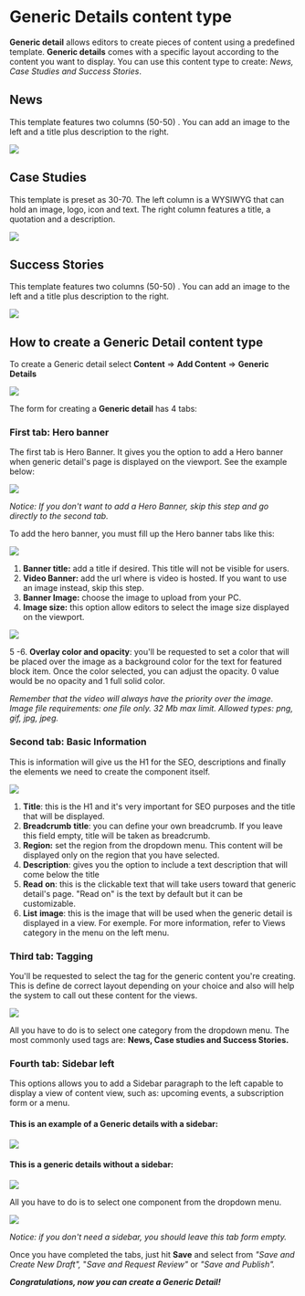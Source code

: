 # Generic Details content type

**Generic detail** allows editors to create pieces of content using a predefined template. **Generic details** comes with a specific layout according to the content you want to display. You can use this content type to create: _News, Case Studies and Success Stories_.

## News <a id="news"></a>

This template features two columns \(50-50\) . You can add an image to the left and a title plus description to the right.

![](https://blobscdn.gitbook.com/v0/b/gitbook-28427.appspot.com/o/assets%2F-LLjYtHePCsCaZ9F3NOs%2F-LOIZd22sbAIphXfziaX%2F-LOI_pqblwB42EY4-LiZ%2FScreenshot%202018-10-08%20at%2013.04.44.png?alt=media&token=da580f9f-7d1c-4e5c-b11b-0e6ff4f8fce2)

## Case Studies <a id="case-studies"></a>

This template is preset as 30-70. The left column is a WYSIWYG that can hold an image, logo, icon and text. The right column features a title, a quotation and a description.

![](https://blobscdn.gitbook.com/v0/b/gitbook-28427.appspot.com/o/assets%2F-LLjYtHePCsCaZ9F3NOs%2F-LOI_xN7LdNP7tbzzAQy%2F-LOIa9FSGTL9OhS7XaPB%2FScreenshot%202018-10-08%20at%2013.09.33.png?alt=media&token=7b735a29-d8cd-41c7-a704-8d2787a63495)

## Success Stories <a id="success-stories"></a>

This template features two columns \(50-50\) . You can add an image to the left and a title plus description to the right.

![](https://blobscdn.gitbook.com/v0/b/gitbook-28427.appspot.com/o/assets%2F-LLjYtHePCsCaZ9F3NOs%2F-LOI_xN7LdNP7tbzzAQy%2F-LOIaGi_H68d7nTPy_xg%2FScreenshot%202018-10-08%20at%2013.10.09.png?alt=media&token=02b6f7e0-51f8-4f18-ad0b-1efb8dcf510e)

## How to create a Generic Detail content type

To create a Generic detail select **Content** =&gt; **Add Content** =&gt; **Generic Details**

![](../.gitbook/assets/generic_menu_mesa-de-trabajo-1.png)



The form for creating a **Generic detail** has 4 tabs:

### First tab: Hero banner

The first tab is Hero Banner. It gives you the option to add a Hero banner when generic detail's page is displayed on the viewport. See the example below:

![](../.gitbook/assets/hero_example_generic.png)

_Notice: If you don't want to add a Hero Banner, skip this step and go directly to the second tab._ 

To add the hero banner, you must fill up the Hero banner tabs like this:

![](../.gitbook/assets/hero+banner_tab_generic.png)

1. **Banner title:** add a title if desired. This title will not be visible for users.
2. **Video Banner:** add the url where is video is hosted. If you want to use an image instead, skip this step. 
3. **Banner Image:** choose the image to upload from your PC.
4. **Image size:** this option allow editors to select the image size displayed on the viewport.

![](https://blobscdn.gitbook.com/v0/b/gitbook-28427.appspot.com/o/assets%2F-LLjYtHePCsCaZ9F3NOs%2F-LMlFAO5Ttgh8hkvZgx0%2F-LMl7GU3GgAaV1P8ATTA%2FImage_size.png?alt=media&token=926eac0e-d08d-43db-83d5-265b6b91f27e)

   5 -6. **Overlay color and opacity**: you'll be requested to set a color that will be placed over the image as a background color for the text for featured block item. Once the color selected, you can adjust the opacity. 0 value would be no opacity and 1 full solid color.

_Remember that the video will always have the priority over the image. Image file requirements: one file only. 32 Mb max limit. Allowed types: png, gif, jpg, jpeg._

### Second tab: Basic Information

This is information will give us the H1 for the SEO, descriptions and finally the elements we need to create the component itself.

![](../.gitbook/assets/screencapture-kinectenergy-drupal-dev-weknowinc-node-add-generic_detail-2018-10-11-11_24_37.png)

1. **Title**: this is the H1 and it's very important for SEO purposes and the title that will be displayed.
2. **Breadcrumb** **title**: you can define your own breadcrumb. If you leave this field empty, title will be taken as breadcrumb. 
3. **Region:** set the region from the dropdown menu. This content will be displayed only on the region that you have selected.
4. **Description**: gives you the option to include a text description that will come below the title
5. **Read** **on**: this is the clickable text that will take users toward that generic detail's page. "Read on" is the text by default but it can be customizable.
6. **List** **image**: this is the image that will be used when the generic detail is displayed in a view. For exemple. For more information, refer to Views category in the menu on the left menu. 

### Third tab: Tagging 

You'll be requested to select the tag for the generic content you're creating. This is define de correct layout depending on your choice and also will help the system to call out these content for the views. 

![](../.gitbook/assets/tagging_generic_content.png)

All you have to do is to select one category from the dropdown menu. The most commonly used tags are: **News, Case studies and Success Stories.** 

### **Fourth tab: Sidebar left**

This options allows you to add a Sidebar paragraph to the left capable to display a view of content view, such as: upcoming events, a subscription form or a menu.

#### This is an example of a Generic details with a sidebar:

![](../.gitbook/assets/generic_sidebar.png)

#### This is a generic details without a sidebar:

![](../.gitbook/assets/generic_no_sidebar.png)

All you have to do is to select one component from the dropdown menu. 

![](../.gitbook/assets/sidebar_generic.png)

_Notice: if you don't need a sidebar, you should leave this tab form empty._ 

Once you have completed the tabs, just hit **Save** and select from _"Save and Create New Draft",_ "_Save and Request Review"_ or _"Save and Publish"._

_**Congratulations, now you can create a Generic Detail!**_

